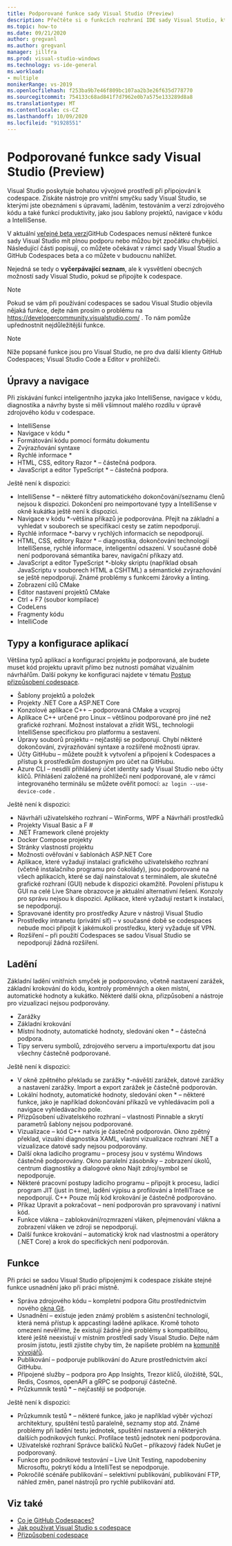 ```yaml
---
title: Podporované funkce sady Visual Studio (Preview)
description: Přečtěte si o funkcích rozhraní IDE sady Visual Studio, které jsou k dispozici při práci se službou GitHub Codespaces
ms.topic: how-to
ms.date: 09/21/2020
author: gregvanl
ms.author: gregvanl
manager: jillfra
ms.prod: visual-studio-windows
ms.technology: vs-ide-general
ms.workload:
- multiple
monikerRange: vs-2019
ms.openlocfilehash: f253ba9b7e46f809bc107aa2b3e26f635d778770
ms.sourcegitcommit: 754133c68ad841f7d7962e0b7a575e133289d8a8
ms.translationtype: MT
ms.contentlocale: cs-CZ
ms.lasthandoff: 10/09/2020
ms.locfileid: "91928551"
---
```

# <a name="supported-visual-studio-features-preview"></a>Podporované funkce sady Visual Studio (Preview)

Visual Studio poskytuje bohatou vývojové prostředí při připojování k codespace. Získáte nástroje pro vnitřní smyčku sady Visual Studio, se kterými jste obeznámeni s úpravami, laděním, testováním a verzí zdrojového kódu a také funkcí produktivity, jako jsou šablony projektů, navigace v kódu a IntelliSense.

V aktuální [veřejné beta verzi](https://github.com/features/codespaces)GitHub Codespaces nemusí některé funkce sady Visual Studio mít plnou podporu nebo můžou být zpočátku chybějící. Následující části popisují, co můžete očekávat v rámci sady Visual Studio a GitHub Codespaces beta a co můžete v budoucnu nahlížet. 

Nejedná se tedy o **vyčerpávající seznam**, ale k vysvětlení obecných možností sady Visual Studio, pokud se připojíte k codespace.

> [!NOTE]
> Pokud se vám při používání codespaces se sadou Visual Studio objevila nějaká funkce, dejte nám prosím o problému na https://developercommunity.visualstudio.com/ . To nám pomůže upřednostnit nejdůležitější funkce.

> [!NOTE]
> Níže popsané funkce jsou pro Visual Studio, ne pro dva další klienty GitHub Codespaces; Visual Studio Code a Editor v prohlížeči.

## <a name="edit-and-navigation"></a>Úpravy a navigace

Při získávání funkcí inteligentního jazyka jako IntelliSense, navigace v kódu, diagnostika a návrhy byste si měli všimnout malého rozdílu v úpravě zdrojového kódu v codespace.

* IntelliSense
* Navigace v kódu *
* Formátování kódu pomocí formátu dokumentu
* Zvýrazňování syntaxe
* Rychlé informace *
* HTML, CSS, editory Razor * – částečná podpora.
* JavaScript a editor TypeScript * – částečná podpora.

Ještě není k dispozici:

* IntelliSense * – některé filtry automatického dokončování/seznamu členů nejsou k dispozici. Dokončení pro neimportované typy a IntelliSense v okně kukátka ještě není k dispozici.
* Navigace v kódu *-většina příkazů je podporována. Přejít na základní a vyhledat v souborech se specifikací cesty se zatím nepodporují.
* Rychlé informace *-barvy v rychlých informacích se nepodporují.
* HTML, CSS, editory Razor * – diagnostika, dokončování technologií IntelliSense, rychlé informace, inteligentní odsazení. V současné době není podporovaná sémantika barev, navigační příkazy atd.
* JavaScript a editor TypeScript *-bloky skriptu (například obsah JavaScriptu v souborech HTML a CSHTML) a sémantické zvýrazňování se ještě nepodporují. Známé problémy s funkcemi žárovky a linting.
* Zobrazení cílů CMake
* Editor nastavení projektů CMake
* Ctrl + F7 (soubor kompilace)
* CodeLens
* Fragmenty kódu
* IntelliCode

## <a name="application-types-and-configuration"></a>Typy a konfigurace aplikací

Většina typů aplikací a konfigurací projektu je podporovaná, ale budete muset kód projektu upravit přímo bez nutnosti pomáhat vizuálním návrhářům. Další pokyny ke konfiguraci najdete v tématu [Postup přizpůsobení codespace](customize-codespaces.md).

* Šablony projektů a položek
* Projekty .NET Core a ASP.NET Core
* Konzolové aplikace C++ – podporovaná CMake a vcxproj
* Aplikace C++ určené pro Linux – většinou podporované pro jiné než grafické rozhraní. Možnost instalovat a zřídit WSL, technologii IntelliSense specifickou pro platformu a sestavení.
* Úpravy souborů projektu – nejčastěji se podporují. Chybí některé dokončování, zvýrazňování syntaxe a rozšířené možnosti úprav.
* Účty GitHubu – můžete použít k vytvoření a připojení k Codespaces a přístup k prostředkům dostupným pro účet na GitHubu.
* Azure CLI – nesdílí přihlášený účet identity sady Visual Studio nebo účty klíčů. Přihlášení založené na prohlížeči není podporované, ale v rámci integrovaného terminálu se můžete ověřit pomocí: `az login --use-device-code` .

Ještě není k dispozici:

* Návrháři uživatelského rozhraní – WinForms, WPF a Návrháři prostředků
* Projekty Visual Basic a F #
* .NET Framework cílené projekty
* Docker Compose projekty
* Stránky vlastností projektu
* Možnosti ověřování v šablonách ASP.NET Core
* Aplikace, které vyžadují instalaci grafického uživatelského rozhraní (včetně instalačního programu pro čokolády), jsou podporované na všech aplikacích, které se dají nainstalovat s terminálem, ale skutečné grafické rozhraní (GUI) nebude k dispozici okamžitě. Povolení přístupu k GUI na celé Live Share obrazovce je aktuální alternativní řešení. Konzoly pro správu nejsou k dispozici. Aplikace, které vyžadují restart k instalaci, se nepodporují.
* Spravované identity pro prostředky Azure v nástroji Visual Studio
* Prostředky intranetu (privátní síť) – v současné době se codespaces nebude moci připojit k jakémukoli prostředku, který vyžaduje síť VPN.
* Rozšíření – při použití Codespaces se sadou Visual Studio se nepodporují žádná rozšíření.

## <a name="debugging"></a>Ladění

Základní ladění vnitřních smyček je podporováno, včetně nastavení zarážek, základní krokování do kódu, kontroly proměnných a oken místní, automatické hodnoty a kukátko. Některé další okna, přizpůsobení a nástroje pro vizualizaci nejsou podporovány.

* Zarážky
* Základní krokování
* Místní hodnoty, automatické hodnoty, sledování oken * – částečná podpora.
* Tipy serveru symbolů, zdrojového serveru a importu/exportu dat jsou všechny částečně podporované.

Ještě není k dispozici:

* V okně zpětného překladu se zarážky *-návěští zarážek, datové zarážky a nastavení zarážky. Import a export zarážek je částečně podporován.
* Lokální hodnoty, automatické hodnoty, sledování oken * – některé funkce, jako je například dokončování příkazů ve vyhledávacím poli a navigace vyhledávacího pole.
* Přizpůsobení uživatelského rozhraní – vlastnosti Pinnable a skrytí parametrů šablony nejsou podporované.
* Vizualizace – kód C++ natvis je částečně podporován. Okno zpětný překlad, vizuální diagnostika XAML, vlastní vizualizace rozhraní .NET a vizualizace datové sady nejsou podporovány.
* Další okna ladicího programu – procesy jsou v systému Windows částečně podporovány. Okno paralelní zásobníky – zobrazení úkolů, centrum diagnostiky a dialogové okno Najít zdroj/symbol se nepodporuje.
* Některé pracovní postupy ladicího programu – připojit k procesu, ladicí program JIT (just in time), ladění výpisu a profilování a IntelliTrace se nepodporují. C++ Pouze můj kód krokování je částečně podporováno.
* Příkaz Upravit a pokračovat – není podporován pro spravovaný i nativní kód.
* Funkce vlákna – zablokování/rozmrazení vláken, přejmenování vlákna a zobrazení vláken ve zdroji se nepodporují.
* Další funkce krokování – automatický krok nad vlastnostmi a operátory (.NET Core) a krok do specifických není podporován. 

## <a name="features"></a>Funkce

Při práci se sadou Visual Studio připojenými k codespace získáte stejné funkce usnadnění jako při práci místně.

* Správa zdrojového kódu – kompletní podpora Gitu prostřednictvím nového [okna Git](https://devblogs.microsoft.com/visualstudio/improved-git-experience-in-visual-studio-2019/).
* Usnadnění – existuje jeden známý problém s asistenční technologií, která nemá přístup k appcastingi laděné aplikace. Kromě tohoto omezení nevěříme, že existují žádné jiné problémy s kompatibilitou, které ještě neexistují v místním prostředí sady Visual Studio. Dejte nám prosím jistotu, jestli zjistíte chyby tím, že napíšete problém na [komunitě vývojářů](https://developercommunity.visualstudio.com/).
* Publikování – podporuje publikování do Azure prostřednictvím akcí GitHubu.
* Připojené služby – podpora pro App Insights, Trezor klíčů, úložiště, SQL, Redis, Cosmos, openAPI a gRPC se podporují částečně.
* Průzkumník testů * – nejčastěji se podporuje.

Ještě není k dispozici:

* Průzkumník testů * – některé funkce, jako je například výběr výchozí architektury, spuštění testů paralelně, seznamy stop atd. Známé problémy při ladění testu jednotek, spuštění nastavení a některých dalších podnikových funkcí. Profilace testů jednotek není podporována.
* Uživatelské rozhraní Správce balíčků NuGet – příkazový řádek NuGet je podporovaný.
* Funkce pro podnikové testování – Live Unit Testing, napodobeniny Microsoftu, pokrytí kódu a IntelliTest se nepodporuje.
* Pokročilé scénáře publikování – selektivní publikování, publikování FTP, náhled změn, panel nástrojů pro rychlé publikování atd.

## <a name="see-also"></a>Viz také

* [Co je GitHub Codespaces?](codespaces-overview.md)
* [Jak používat Visual Studio s codespace](use-visual-studio-with-codespaces.md)
* [Přizpůsobení codespace](customize-codespaces.md)
